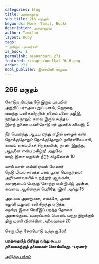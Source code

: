 ```yaml
---
categories: blog
title: அகநானூறு
sub_title: 266 மருதம்
keywords: More, Tamil, Books
description: அகநானூறு
author: Tamilan
layout: Ruby
tags:
- தமிழ்ப் புலவர்கள்
is_book: 1
permalink: agananooru_271
featured: /images/noolkal_96_6.png
order: 271
nool_publiser: இசையினி குழுமம்
---
```



## 266 மருதம்

கோடுற நிவந்த நீடு இரும் பரப்பின்  
அந்திப் பராஅய புதுப் புனல், நெருநை,  
மைந்து மலி களிற்றின் தலைப் புணை தழீஇ,  
நரந்தம் நாறும் குவை இருங் கூந்தல்  
இளந் துணை மகளிரொடு ஈர் அணிக் கலைஇ, 5

நீர் பெயர்ந்து ஆடிய ஏந்து எழில் மழைக் கண்  
நோக்குதொறும் நோக்குதொறும் தவிர்விலையாகி,  
காமம் கைம்மிகச் சிறத்தலின், நாண் இழந்து,  
ஆடினை என்ப மகிழ்ந! அதுவே  
யாழ் இசை மறுகின் நீடூர் கிழவோன் 10

வாய் வாள் எவ்வி ஏவல் மேவார்  
நெடு மிடல் சாய்த்த பசும் பூண் பொருந்தலர்  
அரிமணவாயில் உறத்தூர் ஆங்கண்,  
கள்ளுடைப் பெருஞ் சோற்று எல் இமிழ் அன்ன,  
கவ்வை ஆகின்றால் பெரிதே; இனி அஃது 15

அவலம் அன்றுமன், எமக்கே; அயல  
கழனி உழவர் கலி சிறந்து எடுத்த  
கறங்கு இசை வெரீஇப் பறந்த தோகை  
அணங்குடை வரைப்பகம் பொலிய வந்து இறுக்கும்  
திரு மணி விளக்கின் அலைவாய்ச் 20

செரு மிகு சேஎயொடு உற்ற சூளே!

**பரத்தையிற் பிரிந்து வந்து கூடிய  
தலைமகற்குத் தலைமகள் சொல்லியது. -பரணர்**

[அடுத்த பக்கம்](agananooru_272)